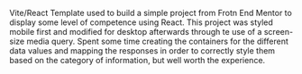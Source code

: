 Vite/React Template used to build a simple project from Frotn End Mentor to display some level of competence using React.
This project was styled mobile first and modified for desktop afterwards through te use of a screen-size media query.
Spent some time creating the containers for the different data values and mapping the responses in order to correctly style them based on the category of information, but well worth the experience.

